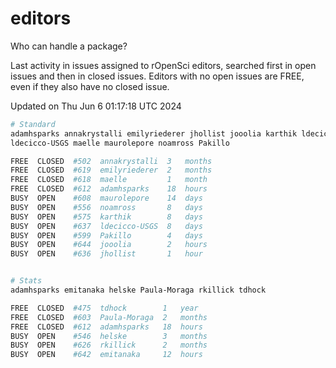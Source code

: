 # editors

Who can handle a package?

Last activity in issues assigned to rOpenSci editors, searched first in open
issues and then in closed issues. Editors with no open issues are FREE, even if
they also have no closed issue.


Updated on Thu Jun 6 01:17:18 UTC 2024

```bash
# Standard
adamhsparks annakrystalli emilyriederer jhollist jooolia karthik ldecicco
ldecicco-USGS maelle maurolepore noamross Pakillo

FREE  CLOSED  #502  annakrystalli  3   months
FREE  CLOSED  #619  emilyriederer  2   months
FREE  CLOSED  #618  maelle         1   month
FREE  CLOSED  #612  adamhsparks    18  hours
BUSY  OPEN    #608  maurolepore    14  days
BUSY  OPEN    #556  noamross       8   days
BUSY  OPEN    #575  karthik        8   days
BUSY  OPEN    #637  ldecicco-USGS  8   days
BUSY  OPEN    #599  Pakillo        4   days
BUSY  OPEN    #644  jooolia        2   hours
BUSY  OPEN    #636  jhollist       1   hour


# Stats
adamhsparks emitanaka helske Paula-Moraga rkillick tdhock

FREE  CLOSED  #475  tdhock        1   year
FREE  CLOSED  #603  Paula-Moraga  2   months
FREE  CLOSED  #612  adamhsparks   18  hours
BUSY  OPEN    #546  helske        3   months
BUSY  OPEN    #626  rkillick      2   months
BUSY  OPEN    #642  emitanaka     12  hours
```
